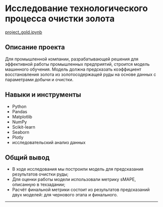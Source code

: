 # Исследование технологического процесса очистки золота

  [project_gold.ipynb](https://github.com/Rasczack/Portfolio/blob/main/project_gold/project_gold_git.ipynb)

## Описание проекта

  Для промышленной компании, разрабатывающей решения для эффективной работы промышленных предприятий, строится модель машинного обучения. Модель должна предсказать коэффициент восстановления золота из золотосодержащей руды на основе данных с параметрами добычи и очистки.
  
## Навыки и инструменты

  * Python
  * Pandas
  * Matplotlib
  * NumPy
  * Scikit-learn
  * Seaborn
  * Plotly
  * исследовательский анализ данных

## Общий вывод
- В ходе исследования мы построили модель для предсказания результатов очистки руды;
- Для оценки работы модели использовали метрику sMAPE, описанную в техзадании;
- Расчёт финальной метрики состоит из результатов предсказаний двух моделей: для чернового этапа и финального.

----

